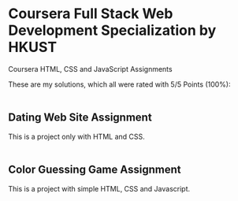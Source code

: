 # Coursera Full Stack Web Development Specialization by HKUST
Coursera HTML, CSS and JavaScript Assignments

These are my solutions, which all were rated with 5/5 Points (100%):
<br>
<br>

## Dating Web Site Assignment
This is a project only with HTML and CSS.
<br>
<br>

## Color Guessing Game Assignment
This is a project with simple HTML, CSS and Javascript.
